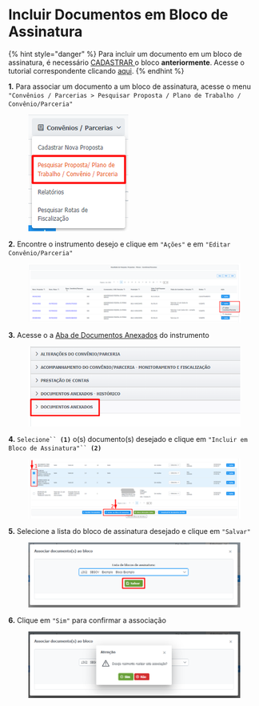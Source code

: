# Incluir Documentos em Bloco de Assinatura

{% hint style="danger" %}
Para incluir um documento em um bloco de assinatura, é necessário [CADASTRAR ](cadastrar-novo-bloco.md)o bloco **anteriormente**. Acesse o tutorial correspondente clicando [aqui](cadastrar-novo-bloco.md).&#x20;
{% endhint %}

**1.** Para associar um documento a um bloco de assinatura, acesse o menu `"Convênios / Parcerias > Pesquisar Proposta / Plano de Trabalho / Convênio/Parceria"`

<figure><img src="../../.gitbook/assets/image (252).png" alt=""><figcaption></figcaption></figure>

**2.** Encontre o instrumento desejo e clique em `"Ações"` e em `"Editar Convênio/Parceria"`

<figure><img src="../../.gitbook/assets/image (251).png" alt=""><figcaption></figcaption></figure>

**3.** Acesse o a [Aba de Documentos Anexados](../aba-documentos-anexados/) do instrumento

<figure><img src="../../.gitbook/assets/image (15) (1).png" alt=""><figcaption></figcaption></figure>

**4.** `Selecione`` `**`(1)`** o(s) documento(s) desejado e clique em `"Incluir em Bloco de Assinatura"`` `**`(2)`**

<figure><img src="../../.gitbook/assets/image (186).png" alt=""><figcaption></figcaption></figure>

**5.** Selecione a lista do bloco de assinatura desejado e clique em `"Salvar"`

<figure><img src="../../.gitbook/assets/image (282).png" alt=""><figcaption></figcaption></figure>

**6.** Clique em `"Sim"` para confirmar a associação

<figure><img src="../../.gitbook/assets/image (16).png" alt=""><figcaption></figcaption></figure>
